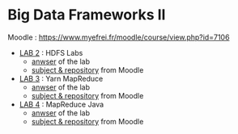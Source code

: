 # Big Data Frameworks II
Moodle : https://www.myefrei.fr/moodle/course/view.php?id=7106

- [LAB 2](lab-2 "Link to the Lab2") : HDFS Labs
  - [anwser](lab-2/anwser) of the lab
  - [subject & repository](https://www.myefrei.fr/moodle/mod/assign/view.php?id=37827) from Moodle
- [LAB 3](lab-3 "Link to the Lab3") : Yarn MapReduce
  - [anwser](lab-3/anwser) of the lab
  - [subject & repository](https://www.myefrei.fr/moodle/mod/assign/view.php?id=38586) from Moodle
- [LAB 4](lab-4 "Link to the Lab4") : MapReduce Java
  - [anwser](lab-4/anwser) of the lab
  - [subject & repository](https://www.myefrei.fr/moodle/mod/assign/view.php?id=38821) from Moodle
